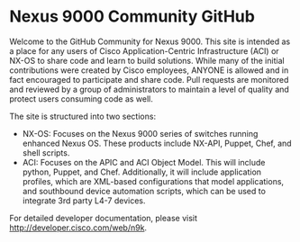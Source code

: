 Nexus 9000 Community GitHub
=====================

Welcome to the GitHub Community for Nexus 9000.  This site is intended as a place for any users of Cisco Application-Centric Infrastructure (ACI) or NX-OS to share code and learn to build solutions.  While many of the initial contributions were created by Cisco employees, ANYONE is allowed and in fact encouraged to participate and share code.  Pull requests are monitored and reviewed by a group of administrators to maintain a level of quality and protect users consuming code as well.    

The site is structured into two sections:

- NX-OS: Focuses on the Nexus 9000 series of switches running enhanced Nexus OS.  These products include NX-API, Puppet, Chef, and shell scripts.  
- ACI: Focuses on the APIC and ACI Object Model.  This will include python, Puppet, and Chef.  Additionally, it will include application profiles, which are XML-based configurations that model applications, and southbound device automation scripts, which can be used to integrate 3rd party L4-7 devices.  

For detailed developer documentation, please visit http://developer.cisco.com/web/n9k.

